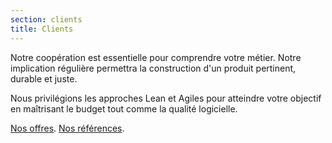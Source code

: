 ```yaml
---
section: clients
title: Clients
---
```

Notre coopération est essentielle pour comprendre votre métier. Notre implication régulière permettra la construction d'un produit pertinent, durable et juste.

Nous privilégions les approches Lean et Agiles pour atteindre votre objectif en maîtrisant le budget tout comme la qualité logicielle.

[Nos offres](https://fairness.coop/blog/2019/notre-offre.html/). [Nos références](https://fairness.coop/blog/2019/references.html/).
